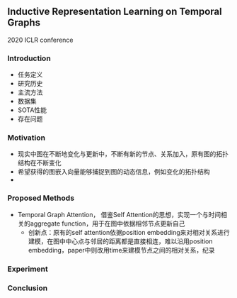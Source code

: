 ## Inductive Representation Learning on Temporal Graphs

2020 ICLR conference

### Introduction

- 任务定义
- 研究历史
- 主流方法
- 数据集
- SOTA性能
- 存在问题

### Motivation

- 现实中图在不断地变化与更新中，不断有新的节点、关系加入，原有图的拓扑结构在不断变化
- 希望获得的图嵌入向量能够捕捉到图的动态信息，例如变化的拓扑结构
- 

### Proposed Methods

- Temporal Graph Attention， 借鉴Self Attention的思想，实现一个与时间相关的aggregate function，用于在图中依据相邻节点更新自己
  - 创新点：原有的self attention依据position embedding来对相对关系进行建模，在图中中心点与邻居的距离都是直接相连，难以沿用position embedding，paper中则改用time来建模节点之间的相对关系，纪录

### Experiment

### Conclusion









